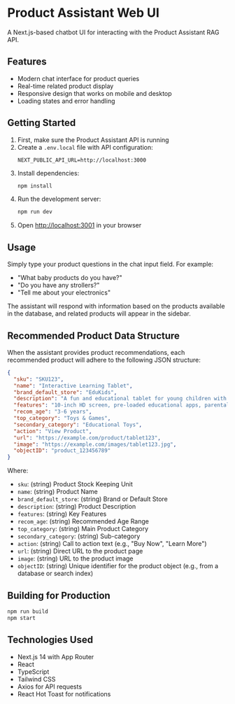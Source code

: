# Product Assistant Web UI

A Next.js-based chatbot UI for interacting with the Product Assistant RAG API.

## Features

- Modern chat interface for product queries
- Real-time related product display
- Responsive design that works on mobile and desktop
- Loading states and error handling

## Getting Started

1. First, make sure the Product Assistant API is running
2. Create a `.env.local` file with API configuration:
   ```
   NEXT_PUBLIC_API_URL=http://localhost:3000
   ```
3. Install dependencies:
   ```bash
   npm install
   ```
4. Run the development server:
   ```bash
   npm run dev
   ```
5. Open [http://localhost:3001](http://localhost:3001) in your browser

## Usage

Simply type your product questions in the chat input field. For example:
- "What baby products do you have?"
- "Do you have any strollers?"
- "Tell me about your electronics"

The assistant will respond with information based on the products available in the database, and related products will appear in the sidebar.

## Recommended Product Data Structure

When the assistant provides product recommendations, each recommended product will adhere to the following JSON structure:

```json
{
  "sku": "SKU123",
  "name": "Interactive Learning Tablet",
  "brand_default_store": "EduKids",
  "description": "A fun and educational tablet for young children with interactive games and learning activities.",
  "features": "10-inch HD screen, pre-loaded educational apps, parental controls, durable design",
  "recom_age": "3-6 years",
  "top_category": "Toys & Games",
  "secondary_category": "Educational Toys",
  "action": "View Product",
  "url": "https://example.com/product/tablet123",
  "image": "https://example.com/images/tablet123.jpg",
  "objectID": "product_123456789"
}
```

Where:
- `sku`: (string) Product Stock Keeping Unit
- `name`: (string) Product Name
- `brand_default_store`: (string) Brand or Default Store
- `description`: (string) Product Description
- `features`: (string) Key Features
- `recom_age`: (string) Recommended Age Range
- `top_category`: (string) Main Product Category
- `secondary_category`: (string) Sub-category
- `action`: (string) Call to action text (e.g., "Buy Now", "Learn More")
- `url`: (string) Direct URL to the product page
- `image`: (string) URL to the product image
- `objectID`: (string) Unique identifier for the product object (e.g., from a database or search index)

## Building for Production

```bash
npm run build
npm start
```

## Technologies Used

- Next.js 14 with App Router
- React
- TypeScript
- Tailwind CSS
- Axios for API requests
- React Hot Toast for notifications
